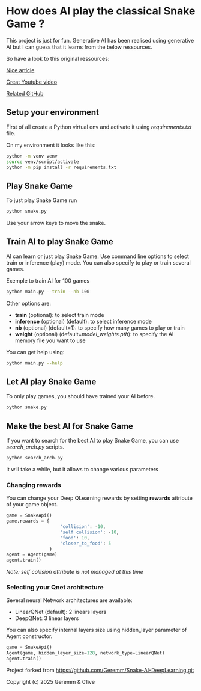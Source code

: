 # How does AI play the classical Snake Game ?

This project is just for fun. Generative AI has been realised using generative AI but I can guess that it learns from the below ressources.

So have a look to this original ressources:

[Nice article](https://medium.com/@nancy.q.zhou/teaching-an-ai-to-play-the-snake-game-using-reinforcement-learning-6d2a6e8f3b1c)

[Great Youtube video](https://www.youtube.com/watch?v=L8ypSXwyBds)

[Related GitHub](https://github.com/patrickloeber/snake-ai-pytorch)

## Setup your environment

First of all create a Python virtual env and activate it using *requirements.txt* file.

On my environment it looks like this:

```bash
python -m venv venv
source venv/script/activate
python -m pip install -r requirements.txt
```

## Play Snake Game

To just play Snake Game run

```bash
python snake.py
```

Use your arrow keys to move the snake.

## Train AI to play Snake Game

AI can learn or just play Snake Game. Use command line options to select train or inference (play) mode. You can also specify to play or train several games.

Exemple to train AI for 100 games
```bash
python main.py --train --nb 100
```

Other options are:

* **train** (optional): to select train mode
* **inference** (optional) (default): to select inference mode
* **nb** (optional) (default=1): to specify how many games to play or train
* **weight** (optional) (default=*model_weights.pth*): to specify the AI memory file you want to use

You can get help using:

```bash
python main.py --help
```

## Let AI play Snake Game

To only play games, you should have trained your AI before.

```bash
python snake.py
```

## Make the best AI for Snake Game

If you want to search for the best AI to play Snake Game, you can use *search_arch.py* scripts.

```bash
python search_arch.py
```

It will take a while, but it allows to change various parameters

### Changing rewards

You can change your Deep QLearning rewards by setting **rewards** attribute of your game object.

```python
game = SnakeApi()
game.rewards = {
                    'collision': -10,
                    'self collision': -10,
                    'food': 10,
                    'closer_to_food': 5
                }
agent = Agent(game)
agent.train()
```

*Note: self collision attribute is not managed at this time*

### Selecting your Qnet architecture

Several neural Network architectures are available:

* LinearQNet (default): 2 linears layers
* DeepQNet: 3 linear layers

You can also specify internal layers size using hidden_layer parameter of Agent constructor.

```python
game = SnakeApi()
Agent(game, hidden_layer_size=128, network_type=LinearQNet)
agent.train()
```

Project forked from https://github.com/Geremm/Snake-AI-DeepLearning.git

Copyright (c) 2025 Geremm & 01ive
